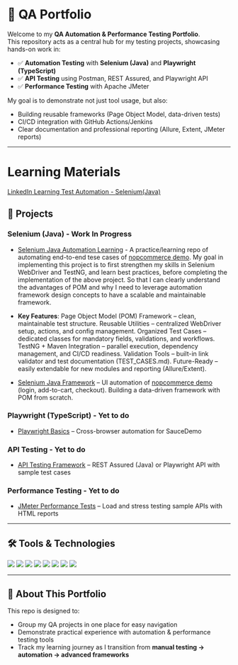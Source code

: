 # 🧪 QA Portfolio

Welcome to my **QA Automation & Performance Testing Portfolio**.  
This repository acts as a central hub for my testing projects, showcasing hands-on work in:

- ✅ **Automation Testing** with **Selenium (Java)** and **Playwright (TypeScript)**  
- ✅ **API Testing** using Postman, REST Assured, and Playwright API  
- ✅ **Performance Testing** with Apache JMeter  

My goal is to demonstrate not just tool usage, but also:
- Building reusable frameworks (Page Object Model, data-driven tests)  
- CI/CD integration with GitHub Actions/Jenkins  
- Clear documentation and professional reporting (Allure, Extent, JMeter reports)  

---
#  Learning Materials
[LinkedIn Learning Test Automation - Selenium(Java)](https://github.com/kalharijay7/test-automation-with-selenium-webdriver-for-java-2124033)

## 🔹 Projects

### Selenium (Java) - Work In Progress
- [Selenium Java Automation Learning](https://github.com/kalharijay7/nopcommerce-test-automation.git) - A practice/learning repo of automating end-to-end tese cases of [nopcommerce demo](https://demo.nopcommerce.com/). My goal in implementing this project is to first strengthen my skills in Selenium WebDriver and TestNG, and learn best practices, before completing the implementation of the above project. So that I can clearly understand the advantages of POM and why I need to leverage automation framework design concepts to have a scalable and maintainable framework.
- **Key Features**:
Page Object Model (POM) Framework – clean, maintainable test structure.
Reusable Utilities – centralized WebDriver setup, actions, and config management.
Organized Test Cases – dedicated classes for mandatory fields, validations, and workflows.
TestNG + Maven Integration – parallel execution, dependency management, and CI/CD readiness.
Validation Tools – built-in link validator and test documentation (TEST_CASES.md).
Future-Ready – easily extendable for new modules and reporting (Allure/Extent).

- [Selenium Java Framework](https://github.com/kalharijay7/nopcommerce-selenium-framework) – UI automation of [nopcommerce demo](https://demo.nopcommerce.com/) (login, add-to-cart, checkout). Building a data-driven framework with POM from scratch.

### Playwright (TypeScript) - Yet to do
- [Playwright Basics](#) – Cross-browser automation for SauceDemo  

### API Testing - Yet to do
- [API Testing Framework](#) – REST Assured (Java) or Playwright API with sample test cases  

### Performance Testing - Yet to do
- [JMeter Performance Tests](#) – Load and stress testing sample APIs with HTML reports  

---

## 🛠️ Tools & Technologies

<p align="left">
  <img src="https://img.shields.io/badge/Java-ED8B00?style=for-the-badge&logo=java&logoColor=white" />
  <img src="https://img.shields.io/badge/Selenium-43B02A?style=for-the-badge&logo=selenium&logoColor=white" />
  <img src="https://img.shields.io/badge/Playwright-2EAD33?style=for-the-badge&logo=playwright&logoColor=white" />
  <img src="https://img.shields.io/badge/TypeScript-007ACC?style=for-the-badge&logo=typescript&logoColor=white" />
  <img src="https://img.shields.io/badge/TestNG-FF6F00?style=for-the-badge&logoColor=white" />
  <img src="https://img.shields.io/badge/JMeter-D22128?style=for-the-badge&logo=apachejmeter&logoColor=white" />
  <img src="https://img.shields.io/badge/Postman-FF6C37?style=for-the-badge&logo=postman&logoColor=white" />
  <img src="https://img.shields.io/badge/GitHub_Actions-2088FF?style=for-the-badge&logo=github-actions&logoColor=white" />
</p>

---

## 📌 About This Portfolio
This repo is designed to:
- Group my QA projects in one place for easy navigation  
- Demonstrate practical experience with automation & performance testing tools  
- Track my learning journey as I transition from **manual testing → automation → advanced frameworks**  
